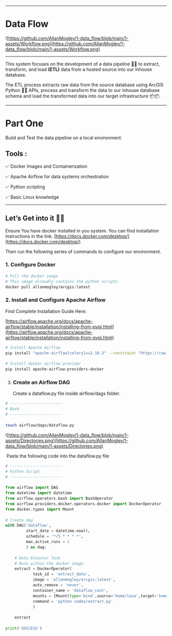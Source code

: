 
---

# Data Flow

![https://github.com/AllanMogley/1-data_flow/blob/main/1-assets/Workflow.png](https://github.com/AllanMogley/1-data_flow/blob/main/1-assets/Workflow.png)

---

This system focuses on the development of a data pipeline 🔧🔨 to extract, transform, and load **(ETL)** data from a hosted source into our inhouse database.

The ETL process extracts raw data from the source database using ArcGIS Python 🐍🐍 APIs, process and transform the data to our inhouse database schema and load the transformed data into our target infrastructure 📦📦.

---

# Part One

Build and Test the data pipeline on a local environment.

## Tools :

✅ Docker Images and Containerization

✅ Apache Airflow for data systems orchestration

✅ Python scripting 

✅ Basic Linux knowledge



---

## Let’s Get into it 🚀🚀

Ensure You have docker installed in you system. You can find installation instructions in the link. [https://docs.docker.com/desktop/](https://docs.docker.com/desktop/) 

Then run the following series of commands to configure our environment.

### 1. Configure Docker

```bash
# Pull the docker image 
# This image alreadly contains the python scripts
docker pull allanmogley/arcgis:latest
```

### 2. Install and Configure Apache Airflow

Find Complete Installation Guide Here:

[https://airflow.apache.org/docs/apache-airflow/stable/installation/installing-from-pypi.html](https://airflow.apache.org/docs/apache-airflow/stable/installation/installing-from-pypi.html)

```bash
# Install Apache Airflow
pip install "apache-airflow[celery]==2.10.3" --constraint "https://raw.githubusercontent.com/apache/airflow/constraints-2.10.3/constraints-3.8.txt"

# Install docker airflow provider
pip install apache-airflow-providers-docker
```

3. ### Create an Airflow DAG

   Create a dataflow.py file inside airflow/dags folder.

```bash
# -----------------------
# Bash
# -----------------------

touch airflow/dags/dataflow.py
```

![https://github.com/AllanMogley/1-data_flow/blob/main/1-assets/Directories.png](https://github.com/AllanMogley/1-data_flow/blob/main/1-assets/Directories.png)

​	Paste the following code into the dataflow.py file

```python
# -----------------------
# Python Script
# -----------------------

from airflow import DAG
from datetime import datetime
from airflow.operators.bash import BashOperator
from airflow.providers.docker.operators.docker import DockerOperator
from docker.types import Mount

# Create dag
with DAG('dataflow',
         start_date = datetime.now(),
         schedule = '*/5 * * * *',
         max_active_runs = 1
         ) as dag:
	
    # Data Extactor Task
    # Runs within the docker image
    extract = DockerOperator(
            task_id = 'extract_data',
            image = 'allanmogley/arcgis:latest',
            auto_remove = 'never',
            container_name = 'dataflow_cont',
            mounts = [Mount(type='bind',source='home/luna',target='home/jovyan')],
            command = 'python codes/extract.py'
            )

    extract

print('SUCCESS')

```

